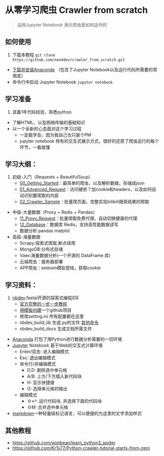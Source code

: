 # 从零学习爬虫 Crawler from scratch
> 运用Jupyter Notebook 演示爬虫是如何运作的


## 如何使用
1. 下载本教程 `git clone https://github.com/neo4dev/crawler_from_scratch.git`
* [下载并安装Anaconda](https://www.anaconda.com/distribution/#download-section) （包含了Jupyter Notebook以及运行代码所需要的常用库）
* 命令行中启动 Jupyter Notebook `jupyter notebook`

## 学习准备

1. 具备1年代码经验，熟悉python
* 了解HTML，以及网络传输的基础知识
* 以一个全新的心态面对这个学习过程
    * 一定能学会，因为我自己也只是个PM
    * jupyter notebook 特有的交互式展示方式，很好的还原了爬虫运行的每个环节，一看就懂


## 学习大纲：

1. 初级-入门（Requests + BeautifulSoup）
    * [00_Getting_Started](./00_Getting_Started.ipynb)：最简单的爬虫，以及解析数据，存储成json  
    * [01_Advanced_Request](./01_Advanced_Request.ipynb)：访问被拒？加cookie和headers，以及如何自动识别要爬取的内容 
    * [02_Crawler_Sample](./02_Crawler_Sample.ipynb)：批量爬页面，完整实现bilibili搜索结果的爬取
* 中级-大量数据（Proxy + Redis + Pandas）
    * [11_Proxy_Request](./11_Proxy_Request.ipynb)：批量爬取免费代理，自动切换健康的代理
    * [12_Database](./12_Database.ipynb)：数据库 Redis，支持高性能数据读写 
    * 数据分析 pandas matplot
* 高级-海量数据
    * Scrapy:探索式爬取,断点续爬
    * MongoDB:分布式存储
    * Vaex:海量数据分析(一个开源的 DataFrame 库)
    * 云端爬虫：服务器部署
    * APP爬虫：seleium模拟登陆，获取cookie


## 学习资料：

1. [nbdev](https://github.com/fastai/nbdev):fastai开源的探索式编程IDE
    * [官方完整的一步一步教程](http://nbdev.fast.ai/tutorial/#Set-up-Repo)
    * [用模板创建](https://github.com/fastai/nbdev_template/generate)一个github项目 
    * 修改setting.ini 所有配置都在这里
    * nbdev_build_lib 生成.py的文件 [其他命令](http://nbdev.fast.ai/cli/)
    * nbdev_build_docs 生成文档所需文件
* [Anaconda](https://www.anaconda.com/distribution/) 打包了用Python进行数据分析需要的一切环境
* [Jupyter](https://jupyter.org/) Notebook 基于Web的交互式计算环境
    * Enter/双击: 进入编辑模式
    * Esc: 退出编辑模式
    * 命令行/非编辑模式
        * D,D: 删除选中单元格
        * A/B: 上方/下方插入新代码块
        * H: 显示快捷键
        * O: 选择单元格的输出
    * 编辑模式
        * ⇧↩: 运行代码块, 并选择下面的代码块
        * ⇧M: 合并选中单元格
* [markdown](https://www.runoob.com/markdown/md-tutorial.html)一种轻量级标记语言，可以便捷的为这里的文字添加样式



## 其他教程
* https://github.com/wistbean/learn_python3_spider
* https://github.com/Kr1s77/Python-crawler-tutorial-starts-from-zero

